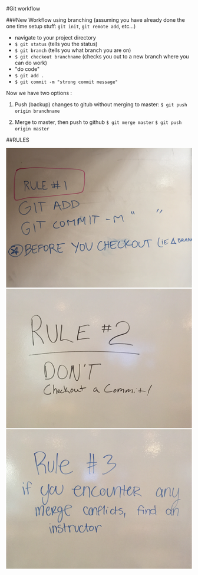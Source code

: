 #Git workflow

###New Workflow using branching (assuming you have already done the one time setup stuff: `git init`, `git remote add`, etc...) 

* navigate to your project directory
* `$ git status` (tells you the status)
* `$ git branch` (tells you what branch you are on)
* `$ git checkout branchname` (checks you out to a new branch where you can do work)
* "do code"
* `$ git add .`
* `$ git commit -m "strong commit message"`

Now we have two options : 

1. Push (backup) changes to gitub without merging to master: 
`$ git push origin branchname `

2. Merge to master, then push to github
`$ git merge master`
`$ git push origin master`

##RULES

![](IMG_0313.JPG)
![](IMG_0314.JPG)
![](IMG_0315.JPG)
